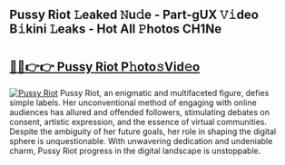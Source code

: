 ## Pussy Riot 𝙻eaked 𝙽u𝚍e - Part-gUX 𝚅𝚒deo B𝚒kini 𝙻eaks - Hot All 𝙿hotos CH1Ne

# <h2><a href="http://ld0b4xb.urlbe.top/?page=Pussy+Riot">🔗🔗👉👉 Pussy Riot P𝚑oto𝚜Vid𝚎o</a></h2>

[![Pussy Riot](https://i.imgur.com/eBuTRDB.gif)](http://ld0b4xb.urlbe.top/?page=Pussy+Riot)
Pussy Riot, an enigmatic and multifaceted figure, defies simple labels. Her unconventional method of engaging with online audiences has allured and offended followers, stimulating debates on consent, artistic expression, and the essence of virtual communities. Despite the ambiguity of her future goals, her role in shaping the digital sphere is unquestionable. With unwavering dedication and undeniable charm, Pussy Riot progress in the digital landscape is unstoppable.
